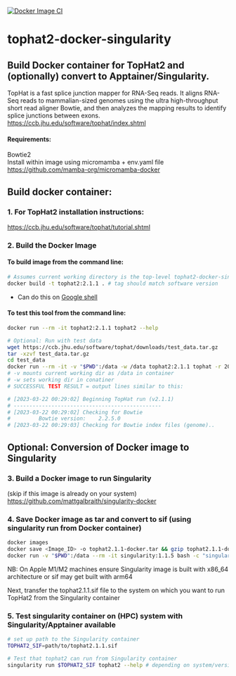 [![Docker Image CI](https://github.com/mattgalbraith/tophat2-docker-singularity/actions/workflows/docker-image.yml/badge.svg)](https://github.com/mattgalbraith/tophat2-docker-singularity/actions/workflows/docker-image.yml)

# tophat2-docker-singularity

## Build Docker container for TopHat2 and (optionally) convert to Apptainer/Singularity.  

TopHat is a fast splice junction mapper for RNA-Seq reads. It aligns RNA-Seq reads to mammalian-sized genomes using the ultra high-throughput short read aligner Bowtie, and then analyzes the mapping results to identify splice junctions between exons.  
https://ccb.jhu.edu/software/tophat/index.shtml    
  
#### Requirements:
Bowtie2  
Install within image using micromamba + env.yaml file  
https://github.com/mamba-org/micromamba-docker  
  
## Build docker container:  

### 1. For TopHat2 installation instructions:  
https://ccb.jhu.edu/software/tophat/tutorial.shtml  


### 2. Build the Docker Image

#### To build image from the command line:  
``` bash
# Assumes current working directory is the top-level tophat2-docker-singularity directory
docker build -t tophat2:2.1.1 . # tag should match software version
```
* Can do this on [Google shell](https://shell.cloud.google.com)

#### To test this tool from the command line:
``` bash
docker run --rm -it tophat2:2.1.1 tophat2 --help 

# Optional: Run with test data
wget https://ccb.jhu.edu/software/tophat/downloads/test_data.tar.gz
tar -xzvf test_data.tar.gz
cd test_data
docker run --rm -it -v "$PWD":/data -w /data tophat2:2.1.1 tophat -r 20 test_ref reads_1.fq reads_2.fq
# -v mounts current working dir as /data in container
# -w sets working dir in conatiner
# SUCCESSFUL TEST RESULT = output lines similar to this: 

# [2023-03-22 00:29:02] Beginning TopHat run (v2.1.1)
# -----------------------------------------------
# [2023-03-22 00:29:02] Checking for Bowtie
# 		  Bowtie version:	 2.2.5.0
# [2023-03-22 00:29:03] Checking for Bowtie index files (genome)..
```

## Optional: Conversion of Docker image to Singularity  

### 3. Build a Docker image to run Singularity  
(skip if this image is already on your system)  
https://github.com/mattgalbraith/singularity-docker

### 4. Save Docker image as tar and convert to sif (using singularity run from Docker container)  
``` bash
docker images
docker save <Image_ID> -o tophat2.1.1-docker.tar && gzip tophat2.1.1-docker.tar # = IMAGE_ID of tophat image
docker run -v "$PWD":/data --rm -it singularity:1.1.5 bash -c "singularity build /data/tophat2.1.1.sif docker-archive:///data/tophat2.1.1-docker.tar.gz"
```
NB: On Apple M1/M2 machines ensure Singularity image is built with x86_64 architecture or sif may get built with arm64  

Next, transfer the tophat2.1.1.sif file to the system on which you want to run TopHat2 from the Singularity container  

### 5. Test singularity container on (HPC) system with Singularity/Apptainer available  
``` bash
# set up path to the Singularity container
TOPHAT2_SIF=path/to/tophat2.1.1.sif

# Test that tophat2 can run from Singularity container
singularity run $TOPHAT2_SIF tophat2 --help # depending on system/version, singularity may be called apptainer
```